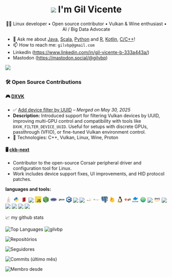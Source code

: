 <h1 align="center"><img src="https://raw.githubusercontent.com/iampavangandhi/iampavangandhi/master/gifs/Hi.gif" width="30px"> I'm Gil Vicente</h1>

<p align="center">
  🧑‍💻 Linux developer • Open source contributor • Vulkan & Wine enthusiast • AI / Big Data Advocate 
</p>

- 💬 Ask me about [Java](https://www.java.com/), [Scala](https://www.scala-lang.org/), [Python](https://www.python.org/) and [R](https://www.r-project.org/),
[Kotlin](https://kotlinlang.org/), [C/C++](https://www.geeksforgeeks.org/c-plus-plus/)!
- 📫 How to reach me: `gilvbp@gmail.com`
- LinkedIn (https://www.linkedin.com/in/gil-vicente-b-333a443a/)
- Mastodon (https://mastodon.social/@gilvbp)

![](https://visitor-badge.glitch.me/badge?page_id=gilvbp.gilvbp)

### 🛠️ Open Source Contributions

#### 🎮 [DXVK](https://github.com/doitsujin/dxvk)
- ✅ [Add device filter by UUID](https://github.com/doitsujin/dxvk/commit/1e64bb8b8e45108f6d5599de8178ff01f5f7810a) – *Merged on May 30, 2025*
- **Description:** Introduced support for filtering Vulkan devices by UUID, improving multi-GPU control and compatibility with tools like `DXVK_FILTER_DEVICE_UUID`. Useful for setups with discrete GPUs, passthrough (VFIO), or fine-tuned Vulkan environment control.
- 🔧 Technologies: C++, Vulkan, Linux, Wine, Proton


#### 🖥️ [ckb-next](https://github.com/ckb-next/ckb-next)
- Contributor to the open-source Corsair peripheral driver and configuration tool for Linux.
- Work includes device support fixes, UI improvements, and HID protocol patches.

**languages and tools:**  

[<code><img height="20" src="https://raw.githubusercontent.com/github/explore/80688e429a7d4ef2fca1e82350fe8e3517d3494d/topics/java/java.png"></code>](https://www.java.com/)
[<code><img height="20" src="https://raw.githubusercontent.com/github/explore/80688e429a7d4ef2fca1e82350fe8e3517d3494d/topics/python/python.png"></code>](https://www.python.org/)
[<code><img height="20" src="https://raw.githubusercontent.com/github/explore/80688e429a7d4ef2fca1e82350fe8e3517d3494d/topics/scala/scala.png"></code>](https://www.scala-lang.org/)
[<code><img height="20" src="https://i0.wp.com/www.cienciaedados.com/wp-content/uploads/2015/12/Apache-Spark-e-Data-Science-.png?w=420&ssl=1"></code>](https://spark.apache.org/)
[<code><img height="20" src="https://raw.githubusercontent.com/github/explore/80688e429a7d4ef2fca1e82350fe8e3517d3494d/topics/javascript/javascript.png"></code>](https://www.javascript.com/)
[<code><img height="20" src="https://raw.githubusercontent.com/github/explore/80688e429a7d4ef2fca1e82350fe8e3517d3494d/topics/nodejs/nodejs.png"></code>](https://nodejs.org/)
[<code><img height="20" src="https://raw.githubusercontent.com/github/explore/80688e429a7d4ef2fca1e82350fe8e3517d3494d/topics/php/php.png"></code>](https://www.php.net/)
[<code><img height="20" src="https://raw.githubusercontent.com/github/explore/80688e429a7d4ef2fca1e82350fe8e3517d3494d/topics/bash/bash.png"></code>](https://www.gnu.org/software/bash/)
[<code><img height="20" src="https://raw.githubusercontent.com/github/explore/80688e429a7d4ef2fca1e82350fe8e3517d3494d/topics/cpp/cpp.png"></code>](https://en.wikipedia.org/wiki/C%2B%2B)
[<code><img height="20" src="https://cdn.iconscout.com/icon/free/png-256/nginx-3521604-2945048.png"></code>](https://www.nginx.com/)
[<code><img height="20" src="https://upload.wikimedia.org/wikipedia/commons/thumb/1/10/Apache_HTTP_server_logo_%282019-present%29.svg/1200px-Apache_HTTP_server_logo_%282019-present%29.svg.png"></code>](https://httpd.apache.org/)
[<code><img height="20" src="https://raw.githubusercontent.com/github/explore/80688e429a7d4ef2fca1e82350fe8e3517d3494d/topics/mysql/mysql.png"></code>](https://www.mysql.com/)
[<code><img height="20" src="https://raw.githubusercontent.com/github/explore/80688e429a7d4ef2fca1e82350fe8e3517d3494d/topics/mongodb/mongodb.png"></code>](https://www.mongodb.com/)
[<code><img height="20" src="https://raw.githubusercontent.com/github/explore/80688e429a7d4ef2fca1e82350fe8e3517d3494d/topics/postgresql/postgresql.png"></code>](https://www.postgresql.org/)
[<code><img height="20" src="https://raw.githubusercontent.com/github/explore/80688e429a7d4ef2fca1e82350fe8e3517d3494d/topics/firebase/firebase.png"></code>](https://firebase.google.com/)
[<code><img height="20" src="https://raw.githubusercontent.com/github/explore/80688e429a7d4ef2fca1e82350fe8e3517d3494d/topics/linux/linux.png"></code>](https://www.linux.org/)
[<code><img height="20" src="https://raw.githubusercontent.com/github/explore/80688e429a7d4ef2fca1e82350fe8e3517d3494d/topics/git/git.png"></code>](https://github.com/)
[<code><img height="20" src="https://raw.githubusercontent.com/github/explore/80688e429a7d4ef2fca1e82350fe8e3517d3494d/topics/docker/docker.png"></code>](https://www.docker.com/)
[<code><img height="20" src="https://raw.githubusercontent.com/github/explore/80688e429a7d4ef2fca1e82350fe8e3517d3494d/topics/atom/atom.png"></code>](https://atom.io/)
[<code><img height="20" src="https://code.visualstudio.com/assets/favicon.ico"></code>](https://code.visualstudio.com/)
[<code><img height="20" src="https://raw.githubusercontent.com/github/explore/80688e429a7d4ef2fca1e82350fe8e3517d3494d/topics/aws/aws.png"></code>](https://aws.amazon.com/)
[<code><img height="20" src="https://uploads-ssl.webflow.com/5fa58eb04302c6e6eb23144c/5fe100c0445605e87d65282e_40583b9485486616cc310cf5c5282b85.png"></code>](https://cloud.google.com)
[<code><img height="20" src="https://upload.wikimedia.org/wikipedia/commons/thumb/a/a5/Archlinux-icon-crystal-64.svg/1200px-Archlinux-icon-crystal-64.svg.png"></code>](https://archlinux.org/)
[<code><img height="20" src="https://www.r-project.org/Rlogo.png"></code>](https://www.r-project.org/)
[<code><img height="20" src="https://www.r-project.org/Rlogo.png"></code>](https://www.r-project.org/)
[<code><img height="20" src="https://logowik.com/content/uploads/images/kotlin.jpg"></code>](https://kotlinlang.org/)

📈 my github stats

![Top Languages](https://github-readme-stats.vercel.app/api/top-langs/?username=gilvbp&layout=compact&theme=gotham)
<img src="https://github-readme-stats.vercel.app/api?username=gilvbp&show_icons=true&theme=gotham" alt="gilvbp" />

<!-- Número de repositórios públicos -->
![Repositórios](https://img.shields.io/github/repos/SEU_USUARIO?label=repositórios&style=flat-square)

<!-- Número de seguidores -->
![Seguidores](https://img.shields.io/github/followers/SEU_USUARIO?label=seguidores&style=flat-square)

<!-- Commits nos últimos 30 dias -->
![Commits (último mês)](https://img.shields.io/github/commit-activity/m/SEU_USUARIO?label=commits%20(último%20mês)&style=flat-square)

<!-- Membro desde (criado a partir de um repositório espelho) -->
![Membro desde](https://img.shields.io/github/created/SEU_USUARIO/SEU_USUARIO?label=membro%20desde&style=flat-square)

